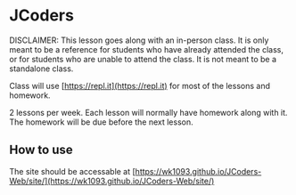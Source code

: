 # JCoders

DISCLAIMER:
This lesson goes along with an in-person class.
It is only meant to be a reference for students who have already attended the class,
or for students who are unable to attend the class.
It is not meant to be a standalone class.

Class will use [https://repl.it](https://repl.it) for most of the lessons and homework.

2 lessons per week.
Each lesson will normally have homework along with it.
The homework will be due before the next lesson.

## How to use
The site should be accessable at [https://wk1093.github.io/JCoders-Web/site/](https://wk1093.github.io/JCoders-Web/site/)
